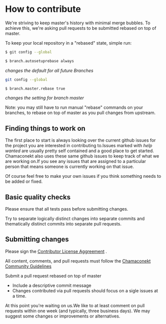 # How to contribute

We're striving to keep master's history with minimal merge bubbles. To achieve this, we're asking pull requests to be submitted rebased 
on top of master.

To keep your local repository in a "rebased" state, simple run:

```bash
$ git config --global
```

```bash
$ branch.autosetuprebase always
```
_changes the default for all future Branches_

```bash
git config --global
```
```bash
$ branch.master.rebase true 
```
_changes the setting for branch master_

Note: you may still have to run manual "rebase" commands on your branches, to rebase on top of master as you pull changes from upstream.


## Finding things to work on

The first place to start is always looking over the current github issues for the project you are interested in contributing to.Issues 
marked with _help wanted_ are usually pretty self contained and a good place to get started. Chamaconekt also uses these same github 
issues to keep track of what we are working on.If you see any issues that are assigned to a particular person that means someone is 
currently working on that issue.

Of course feel free to make your own issues if you think something needs to be added or fixed.


## Basic quality checks

Please ensure that all tests pass before submitting changes.

Try to separate logically distinct changes into separate commits and thematically distinct commits into separate pull requests.

## Submitting changes

Please sign the [Contributor License Aggreement]() .

All content, comments, and pull requests must follow the [Chamaconekt Community Guidelines]()

Submit a pull request rebased on top of master
- Include a descriptive commit message
- Changes contributed via pull requests should focus on a sigle issues at a time.

At this point you're waiting on us.We like to at least comment on pull requests within one week (and typically, three business days).
We may suggest some changes or improvements or alternatives.

